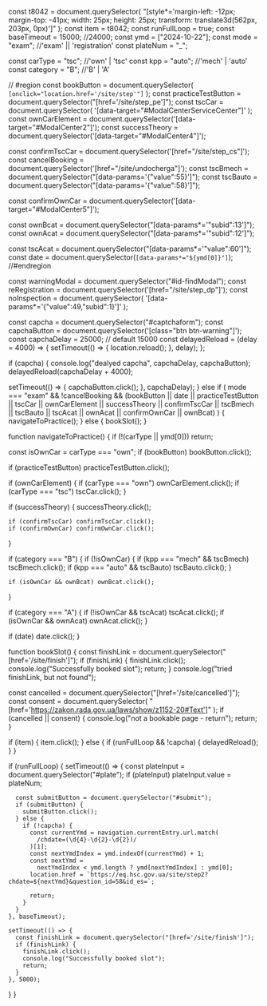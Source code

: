 const t8042 = document.querySelector(
  "[style*='margin-left: -12px; margin-top: -41px; width: 25px; height: 25px; transform: translate3d(562px, 203px, 0px)']"
);
const item = t8042;
const runFullLoop = true;
const baseTimeout = 15000; //24000;
const ymd = ["2024-10-22"];
const mode = "exam"; //'exam' || 'registration'
const plateNum = "_";

const carType = "tsc"; //'own' | 'tsc'
const kpp = "auto"; //'mech' | 'auto'
const category = "B"; //'B' | 'A'

// #region
const bookButton = document.querySelector(
  `[onclick="location.href='/site/step'"]`
);
const practiceTestButton = document.querySelector("[href='/site/step_pe']");
const tscCar = document.querySelector(
  '[data-target="#ModalCenterServiceCenter"]'
);
const ownCarElement = document.querySelector('[data-target="#ModalCenter2"]');
const successTheory = document.querySelector('[data-target="#ModalCenter4"]');

const confirmTscCar = document.querySelector('[href="/site/step_cs"]');
const cancelBooking = document.querySelector('[href="/site/undocherga"]');
const tscBmech = document.querySelector("[data-params='{\"value\":55}']");
const tscBauto = document.querySelector("[data-params='{\"value\":58}']");

const confirmOwnCar = document.querySelector('[data-target="#ModalCenter5"]');

const ownBcat = document.querySelector("[data-params*='\"subid\":13']");
const ownAcat = document.querySelector("[data-params*='\"subid\":12']");

const tscAcat = document.querySelector("[data-params*='\"value\":60']");
const date = document.querySelector(`[data-params*="${ymd[0]}"]`);
//#endregion

const warningModal = document.querySelector("#id-findModal");
const reRegistration = document.querySelector('[href="/site/step_dp"]');
const noInspection = document.querySelector(
  '[data-params*=\'{"value":49,"subid":1}\']'
);

const capcha = document.querySelector("#captchaform");
const capchaButton = document.querySelector('[class="btn btn-warning"]');
const capchaDelay = 25000; // default 15000
const delayedReload = (delay = 4000) => {
  setTimeout(() => {
    location.reload();
  }, delay);
};

if (capcha) {
  console.log("dealyed capcha", capchaDelay, capchaButton);
  delayedReload(capchaDelay + 4000);

  setTimeout(() => {
    capchaButton.click();
  }, capchaDelay);
} else if (
  mode === "exam" &&
  !cancelBooking &&
  (bookButton ||
    date ||
    practiceTestButton ||
    tscCar ||
    ownCarElement ||
    successTheory ||
    confirmTscCar ||
    tscBmech ||
    tscBauto ||
    tscAcat ||
    ownAcat ||
    confirmOwnCar ||
    ownBcat)
) {
  navigateToPractice();
} else {
  bookSlot();
}

function navigateToPractice() {
  if (!(carType || ymd[0])) return;

  const isOwnCar = carType === "own";
  if (bookButton) bookButton.click();

  if (practiceTestButton) practiceTestButton.click();

  if (ownCarElement) {
    if (carType === "own") ownCarElement.click();
    if (carType === "tsc") tscCar.click();
  }

  if (successTheory) {
    successTheory.click();

    if (confirmTscCar) confirmTscCar.click();
    if (confirmOwnCar) confirmOwnCar.click();
  }

  if (category === "B") {
    if (!isOwnCar) {
      if (kpp === "mech" && tscBmech) tscBmech.click();
      if (kpp === "auto" && tscBauto) tscBauto.click();
    }

    if (isOwnCar && ownBcat) ownBcat.click();
  }

  if (category === "A") {
    if (!isOwnCar && tscAcat) tscAcat.click();
    if (isOwnCar && ownAcat) ownAcat.click();
  }

  if (date) date.click();
}

function bookSlot() {
  const finishLink = document.querySelector("[href='/site/finish']");
  if (finishLink) {
    finishLink.click();
    console.log("Successfully booked slot");
    return;
  }
  console.log("tried finishLink, but not found");

  const cancelled = document.querySelector("[href='/site/cancelled']");
  const consent = document.querySelector(
    "[href='https://zakon.rada.gov.ua/laws/show/z1152-20#Text']"
  );
  if (cancelled || consent) {
    console.log("not a bookable page - return");
    return;
  }

  if (item) {
    item.click();
  } else {
    if (runFullLoop && !capcha) {
      delayedReload();
    }
  }

  if (runFullLoop) {
    setTimeout(() => {
      const plateInput = document.querySelector("#plate");
      if (plateInput) plateInput.value = plateNum;

      const submitButton = document.querySelector("#submit");
      if (submitButton) {
        submitButton.click();
      } else {
        if (!capcha) {
          const currentYmd = navigation.currentEntry.url.match(
            /chdate=(\d{4}-\d{2}-\d{2})/
          )[1];
          const nextYmdIndex = ymd.indexOf(currentYmd) + 1;
          const nextYmd =
            nextYmdIndex < ymd.length ? ymd[nextYmdIndex] : ymd[0];
          location.href = `https://eq.hsc.gov.ua/site/step2?chdate=${nextYmd}&question_id=58&id_es=`;

          return;
        }
      }
    }, baseTimeout);

    setTimeout(() => {
      const finishLink = document.querySelector("[href='/site/finish']");
      if (finishLink) {
        finishLink.click();
        console.log("Successfully booked slot");
        return;
      }
    }, 5000);
  }
}

